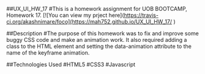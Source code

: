##UX_UI_HW_17
#This is a homework assignment for UOB BOOTCAMP, Homework 17. 
[![You can view my prject here](https://travis-ci.org/akashnimare/foco](https://mah752.github.io/UX_UI_HW_17/ )

##Description
#The purpose of this homework was to fix and improve some buggy CSS code and make an animation work. It also required adding a class to the HTML element and setting the data-animation attribute to the name of the keyframe animation.

##Technologies Used
#HTML5
#CSS3
#Javascript
